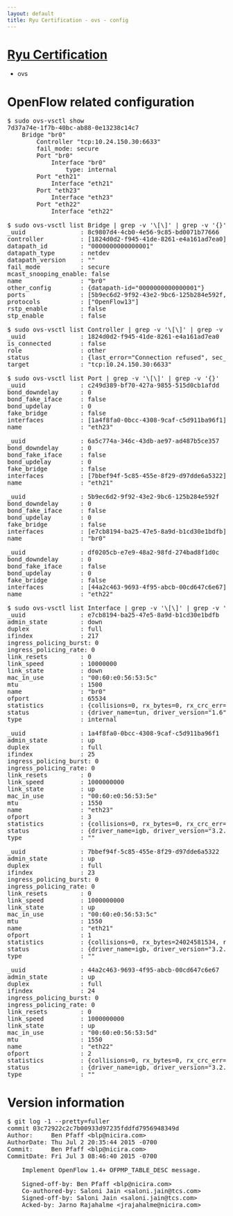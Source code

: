 ```yaml
---
layout: default
title: Ryu Certification - ovs - config
---
```

# [Ryu Certification](http://osrg.github.io/ryu/certification.html)
* ovs 

# OpenFlow related configuration
<pre>
$ sudo ovs-vsctl show
7d37a74e-1f7b-40bc-ab88-0e13238c14c7
    Bridge "br0"
        Controller "tcp:10.24.150.30:6633"
        fail_mode: secure
        Port "br0"
            Interface "br0"
                type: internal
        Port "eth21"
            Interface "eth21"
        Port "eth23"
            Interface "eth23"
        Port "eth22"
            Interface "eth22"

$ sudo ovs-vsctl list Bridge | grep -v '\[\]' | grep -v '{}'
_uuid               : 8c9807d4-4cb0-4e56-9c85-bd0071b77666
controller          : [1824d0d2-f945-41de-8261-e4a161ad7ea0]
datapath_id         : "0000000000000001"
datapath_type       : netdev
datapath_version    : "<built-in>"
fail_mode           : secure
mcast_snooping_enable: false
name                : "br0"
other_config        : {datapath-id="0000000000000001"}
ports               : [5b9ec6d2-9f92-43e2-9bc6-125b284e592f, 6a5c774a-346c-43db-ae97-ad487b5ce357, c249d389-bf70-427a-9855-515d0cb1afdd, df0205cb-e7e9-48a2-98fd-274bad8f1d0c]
protocols           : ["OpenFlow13"]
rstp_enable         : false
stp_enable          : false

$ sudo ovs-vsctl list Controller | grep -v '\[\]' | grep -v '{}'
_uuid               : 1824d0d2-f945-41de-8261-e4a161ad7ea0
is_connected        : false
role                : other
status              : {last_error="Connection refused", sec_since_disconnect="1", state=BACKOFF}
target              : "tcp:10.24.150.30:6633"

$ sudo ovs-vsctl list Port | grep -v '\[\]' | grep -v '{}'
_uuid               : c249d389-bf70-427a-9855-515d0cb1afdd
bond_downdelay      : 0
bond_fake_iface     : false
bond_updelay        : 0
fake_bridge         : false
interfaces          : [1a4f8fa0-0bcc-4308-9caf-c5d911ba96f1]
name                : "eth23"

_uuid               : 6a5c774a-346c-43db-ae97-ad487b5ce357
bond_downdelay      : 0
bond_fake_iface     : false
bond_updelay        : 0
fake_bridge         : false
interfaces          : [7bbef94f-5c85-455e-8f29-d97dde6a5322]
name                : "eth21"

_uuid               : 5b9ec6d2-9f92-43e2-9bc6-125b284e592f
bond_downdelay      : 0
bond_fake_iface     : false
bond_updelay        : 0
fake_bridge         : false
interfaces          : [e7cb8194-ba25-47e5-8a9d-b1cd30e1bdfb]
name                : "br0"

_uuid               : df0205cb-e7e9-48a2-98fd-274bad8f1d0c
bond_downdelay      : 0
bond_fake_iface     : false
bond_updelay        : 0
fake_bridge         : false
interfaces          : [44a2c463-9693-4f95-abcb-00cd647c6e67]
name                : "eth22"

$ sudo ovs-vsctl list Interface | grep -v '\[\]' | grep -v '{}'
_uuid               : e7cb8194-ba25-47e5-8a9d-b1cd30e1bdfb
admin_state         : down
duplex              : full
ifindex             : 217
ingress_policing_burst: 0
ingress_policing_rate: 0
link_resets         : 0
link_speed          : 10000000
link_state          : down
mac_in_use          : "00:60:e0:56:53:5c"
mtu                 : 1500
name                : "br0"
ofport              : 65534
statistics          : {collisions=0, rx_bytes=0, rx_crc_err=0, rx_dropped=0, rx_errors=0, rx_frame_err=0, rx_over_err=0, rx_packets=0, tx_bytes=0, tx_dropped=0, tx_errors=0, tx_packets=0}
status              : {driver_name=tun, driver_version="1.6", firmware_version="N/A"}
type                : internal

_uuid               : 1a4f8fa0-0bcc-4308-9caf-c5d911ba96f1
admin_state         : up
duplex              : full
ifindex             : 25
ingress_policing_burst: 0
ingress_policing_rate: 0
link_resets         : 0
link_speed          : 1000000000
link_state          : up
mac_in_use          : "00:60:e0:56:53:5e"
mtu                 : 1550
name                : "eth23"
ofport              : 3
statistics          : {collisions=0, rx_bytes=0, rx_crc_err=0, rx_dropped=0, rx_errors=0, rx_frame_err=0, rx_over_err=0, rx_packets=0, tx_bytes=1176922500, tx_dropped=0, tx_errors=0, tx_packets=784615}
status              : {driver_name=igb, driver_version="3.2.10-k", firmware_version="2.10-9"}
type                : ""

_uuid               : 7bbef94f-5c85-455e-8f29-d97dde6a5322
admin_state         : up
duplex              : full
ifindex             : 23
ingress_policing_burst: 0
ingress_policing_rate: 0
link_resets         : 0
link_speed          : 1000000000
link_state          : up
mac_in_use          : "00:60:e0:56:53:5c"
mtu                 : 1550
name                : "eth21"
ofport              : 1
statistics          : {collisions=0, rx_bytes=24024581534, rx_crc_err=0, rx_dropped=0, rx_errors=0, rx_frame_err=0, rx_over_err=0, rx_packets=16026376, tx_bytes=0, tx_dropped=0, tx_errors=0, tx_packets=0}
status              : {driver_name=igb, driver_version="3.2.10-k", firmware_version="2.10-9"}
type                : ""

_uuid               : 44a2c463-9693-4f95-abcb-00cd647c6e67
admin_state         : up
duplex              : full
ifindex             : 24
ingress_policing_burst: 0
ingress_policing_rate: 0
link_resets         : 0
link_speed          : 1000000000
link_state          : up
mac_in_use          : "00:60:e0:56:53:5d"
mtu                 : 1550
name                : "eth22"
ofport              : 2
statistics          : {collisions=0, rx_bytes=0, rx_crc_err=0, rx_dropped=0, rx_errors=0, rx_frame_err=0, rx_over_err=0, rx_packets=0, tx_bytes=18089315792, tx_dropped=0, tx_errors=0, tx_packets=12064077}
status              : {driver_name=igb, driver_version="3.2.10-k", firmware_version="2.10-9"}
type                : ""
</pre>

# Version information
<pre>
$ git log -1 --pretty=fuller
commit 03c72922c2c7b00933d97235fddfd7956948349d
Author:     Ben Pfaff &lt;blp@nicira.com&gt;
AuthorDate: Thu Jul 2 20:35:44 2015 -0700
Commit:     Ben Pfaff &lt;blp@nicira.com&gt;
CommitDate: Fri Jul 3 08:46:40 2015 -0700

    Implement OpenFlow 1.4+ OFPMP_TABLE_DESC message.
    
    Signed-off-by: Ben Pfaff &lt;blp@nicira.com&gt;
    Co-authored-by: Saloni Jain &lt;saloni.jain@tcs.com&gt;
    Signed-off-by: Saloni Jain &lt;saloni.jain@tcs.com&gt;
    Acked-by: Jarno Rajahalme &lt;jrajahalme@nicira.com&gt;
</pre>
